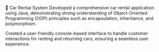 🚙 Car Rental System
 Developed a comprehensive car rental application using Java, demonstrating strong understanding of Object-Oriented
 Programming (OOP) principles such as encapsulation, inheritance, and polymorphism.

 Created a user-friendly console-based interface to handle customer interactions for renting and returning cars, ensuring a
 seamless user experience.
